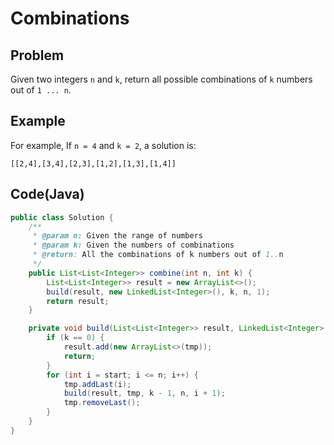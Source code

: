 # Combinations

## Problem

Given two integers `n` and `k`, return all possible combinations of `k` numbers out of `1 ... n`.

## Example

For example,
If `n = 4` and `k = 2`, a solution is:

```
[[2,4],[3,4],[2,3],[1,2],[1,3],[1,4]]
```

## Code(Java)

```java
public class Solution {
    /**
     * @param n: Given the range of numbers
     * @param k: Given the numbers of combinations
     * @return: All the combinations of k numbers out of 1..n
     */
    public List<List<Integer>> combine(int n, int k) {
        List<List<Integer>> result = new ArrayList<>();
        build(result, new LinkedList<Integer>(), k, n, 1);
        return result;
    }

    private void build(List<List<Integer>> result, LinkedList<Integer> tmp, int k, int n, int start) {
        if (k == 0) {
            result.add(new ArrayList<>(tmp));
            return;
        }
        for (int i = start; i <= n; i++) {
            tmp.addLast(i);
            build(result, tmp, k - 1, n, i + 1);
            tmp.removeLast();
        }
    }
}
```
